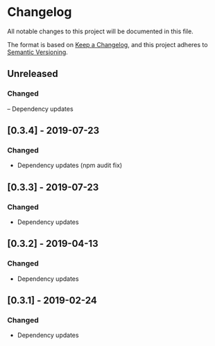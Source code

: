 # Changelog
All notable changes to this project will be documented in this file.

The format is based on [Keep a Changelog](https://keepachangelog.com/en/1.0.0/),
and this project adheres to [Semantic Versioning](https://semver.org/spec/v2.0.0.html).


## Unreleased
### Changed
– Dependency updates

## [0.3.4] - 2019-07-23
### Changed
- Dependency updates (npm audit fix)

## [0.3.3] - 2019-07-23
### Changed
- Dependency updates

## [0.3.2] - 2019-04-13
### Changed
- Dependency updates

## [0.3.1] - 2019-02-24
### Changed
- Dependency updates
